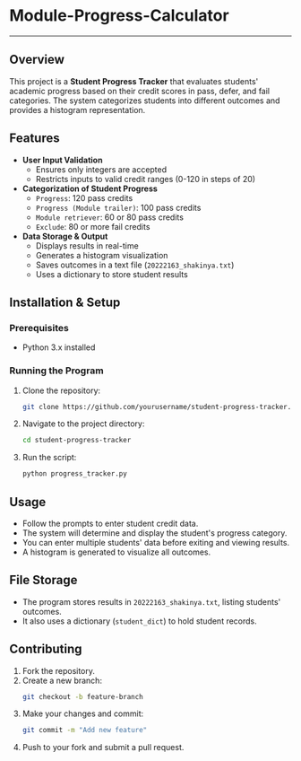 # Module-Progress-Calculator
----------------------------

## Overview
This project is a **Student Progress Tracker** that evaluates students' academic progress based on their credit scores in pass, defer, and fail categories. The system categorizes students into different outcomes and provides a histogram representation.

## Features
- **User Input Validation**
  - Ensures only integers are accepted
  - Restricts inputs to valid credit ranges (0-120 in steps of 20)
- **Categorization of Student Progress**
  - `Progress`: 120 pass credits
  - `Progress (Module trailer)`: 100 pass credits
  - `Module retriever`: 60 or 80 pass credits
  - `Exclude`: 80 or more fail credits
- **Data Storage & Output**
  - Displays results in real-time
  - Generates a histogram visualization
  - Saves outcomes in a text file (`20222163_shakinya.txt`)
  - Uses a dictionary to store student results

## Installation & Setup
### Prerequisites
- Python 3.x installed

### Running the Program
1. Clone the repository:
   ```sh
   git clone https://github.com/yourusername/student-progress-tracker.git
   ```
2. Navigate to the project directory:
   ```sh
   cd student-progress-tracker
   ```
3. Run the script:
   ```sh
   python progress_tracker.py
   ```

## Usage
- Follow the prompts to enter student credit data.
- The system will determine and display the student's progress category.
- You can enter multiple students' data before exiting and viewing results.
- A histogram is generated to visualize all outcomes.

## File Storage
- The program stores results in `20222163_shakinya.txt`, listing students' outcomes.
- It also uses a dictionary (`student_dict`) to hold student records.

## Contributing
1. Fork the repository.
2. Create a new branch:
   ```sh
   git checkout -b feature-branch
   ```
3. Make your changes and commit:
   ```sh
   git commit -m "Add new feature"
   ```
4. Push to your fork and submit a pull request.


